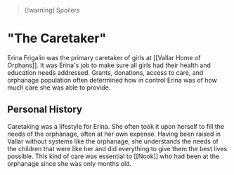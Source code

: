 >[!warning] Spoilers

# "The Caretaker"
Erina Frigalin was the primary caretaker of girls at [[Vallar Home of Orphans]]. It was Erina's job to make sure all girls had their health and education needs addressed. Grants, donations, access to care, and orphanage population often determined how in control Erina was of how much care she was able to provide. 

## Personal History
Caretaking was a lifestyle for Erina. She often took it upon herself to fill the needs of the orphanage, often at her own expense. Having been raised in Vallar without systems like the orphanage, she understands the needs of the children that were like her and did everything to give them the best lives possible. This kind of care was essential to [[Nook]] who had been at the orphanage since she was only months old.